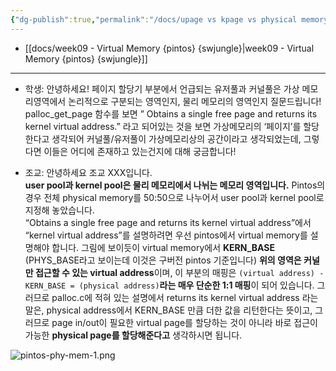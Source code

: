 ```yaml
---
{"dg-publish":true,"permalink":"/docs/upage vs kpage vs physical memory {pintos} {swjungle} {qna archieve}/","title":"upage vs kpage vs physical memory {pintos} {swjungle} {qna archieve}"}
---
```


- [[docs/week09 - Virtual Memory {pintos} {swjungle}\|week09 - Virtual Memory {pintos} {swjungle}]]
___
- 학생: 안녕하세요! 페이지 할당기 부분에서 언급되는 유저풀과 커널풀은 가상 메모리영역에서 논리적으로 구분되는 영역인지, 물리 메모리의 영역인지 질문드립니다!  
    palloc_get_page 함수를 보면 ” Obtains a single free page and returns its kernel virtual address.” 라고 되어있는 것을 보면 가상메모리의 ‘페이지’를 할당한다고 생각되어 커널풀/유저풀이 가상메모리상의 공간이라고 생각되었는데, 그렇다면 이들은 어디에 존재하고 있는건지에 대해 궁금합니다!
    
- 조교: 안녕하세요 조교 XXX입니다.  
    **user pool과 kernel pool은 물리 메모리에서 나뉘는 메모리 영역입니다.** Pintos의 경우 전체 physical memory를 50:50으로 나누어서 user pool과 kernel pool로 지정해 놓았습니다.  
    “Obtains a single free page and returns its kernel virtual address”에서 “kernel virtual address”를 설명하려면 우선 pintos에서 virtual memory를 설명해야 합니다. 그림에 보이듯이 virtual memory에서 **KERN_BASE** (PHYS_BASE라고 보이는데 이것은 구버전 pintos 기준입니다) **위의 영역은 커널만 접근할 수 있는 virtual address**이며, 이 부분의 매핑은 `(virtual address) - KERN_BASE = (physical address)`**라는 매우 단순한 1:1 매핑**이 되어 있습니다. 그러므로 palloc.c에 적혀 있는 설명에서 returns its kernel virtual address 라는 말은, physical address에서 KERN_BASE 만큼 더한 값을 리턴한다는 뜻이고, 그러므로 page in/out이 필요한 virtual page를 할당하는 것이 아니라 바로 접근이 가능한 **physical page를 할당해준다고** 생각하시면 됩니다.  
	
![pintos-phy-mem-1.png](/img/user/docs/assets/pintos-phy-mem-1.png)